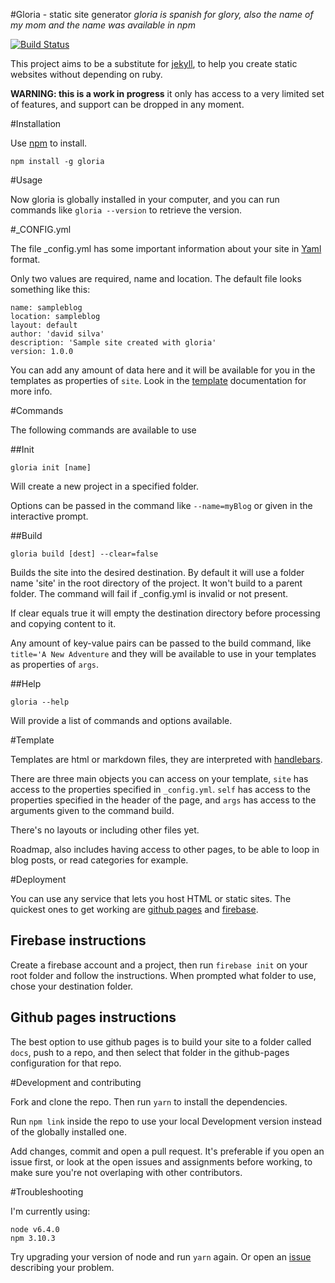 #Gloria - static site generator
*gloria is spanish for glory, also the name of my mom and the name was available in npm*

[![Build Status](https://travis-ci.org/dvidsilva/gloria.svg?branch=master)](https://travis-ci.org/dvidsilva/gloria)

This project aims to be a substitute for
[jekyll](https://jekyllrb.com/), to help you
create static websites without depending on ruby.

**WARNING: this is a work in progress** it only has
access to a very limited set of features, and support can be
dropped in any moment.

#Installation

Use [npm](https://www.npmjs.com) to install.

```
npm install -g gloria
```

#Usage

Now gloria is globally installed in your computer, and you can run commands
like `gloria --version` to retrieve the version.

#_CONFIG.yml

The file _config.yml has some important information about your site in [Yaml](https://learn.getgrav.org/advanced/yaml) format.

Only two values are required, name and location. The default file looks something like this:

```
name: sampleblog
location: sampleblog
layout: default
author: 'david silva'
description: 'Sample site created with gloria'
version: 1.0.0
```
You can add any amount of data here and it will be available for you in the templates
as properties of `site`. Look in the [template](#template) documentation for more info.

#Commands

The following commands are available to use

##Init

`gloria init [name]`

Will create a new project in a specified folder.

Options can be passed in the command like `--name=myBlog` or given in the interactive prompt.

##Build

`gloria build [dest] --clear=false`

Builds the site into the desired destination.
By default it will use a folder name 'site' in the root directory of the project.
It won't build to a parent folder.
The command will fail if _config.yml is invalid or not present.

If clear equals true it will empty the destination directory before processing and copying content to it.

Any amount of key-value pairs can be passed to the build command, like `title='A New Adventure` and they will be
available to use in your templates as properties of `args`.

##Help

`gloria --help`

Will provide a list of commands and options available.

#Template 

Templates are html or markdown files, they are interpreted with [handlebars](https://www.npmjs.com/package/handlebars).

There are three main objects you can access on your template, `site` has access to the properties specified in `_config.yml`.
`self` has access to the properties specified in the header of the page, and `args` has access to the arguments given to the command
build. 

There's no layouts or including other files yet.

Roadmap, also includes having access to other pages, to be able to loop in blog posts, or read categories for example.

#Deployment

You can use any service that lets you host HTML or static sites. The quickest ones to get working
are [github pages](https://pages.github.com/) and 
[firebase](https://firebase.google.com/docs/hosting/).

## Firebase instructions

Create a firebase account and a project, then run `firebase init` on your root folder and follow the instructions.
When prompted what folder to use, chose your destination folder.

## Github pages instructions

The best option to use github pages is to build your site to a folder called `docs`, push to a repo, and then select
that folder in the github-pages configuration for that repo.

#Development and contributing

Fork and clone the repo. Then run `yarn` to install the
dependencies.

Run `npm link` inside the repo to use your local Development
version instead of the globally installed one.

Add changes, commit and open a pull request. It's preferable if
you open an issue first, or look at the open issues and assignments
before working, to make sure you're not overlaping with other contributors.

#Troubleshooting

I'm currently using:

```
node v6.4.0
npm 3.10.3
```

Try upgrading your version of node and run `yarn` again. Or open
an [issue](https://github.com/dvidsilva/gloria/issues) describing your problem.
